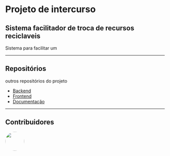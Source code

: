 # Projeto de intercurso
## Sistema facilitador de troca de recursos reciclaveis
Sistema para facilitar um 



----
## Repositórios
outros repositórios do projeto

* [Backend](https://github.com/phln1108/intercurso-back)
* [Frontend](https://github.com/phln1108/intercurso-front)
* [Documentação](https://www.youtube.com/watch?v=xvFZjo5PgG0)
 
----
## Contribuidores

<a href="https://github.com/phln1108"><img src="https://github.com/phln1108.png" style="width:60px; height:60px; border-radius:50%;"></a>
